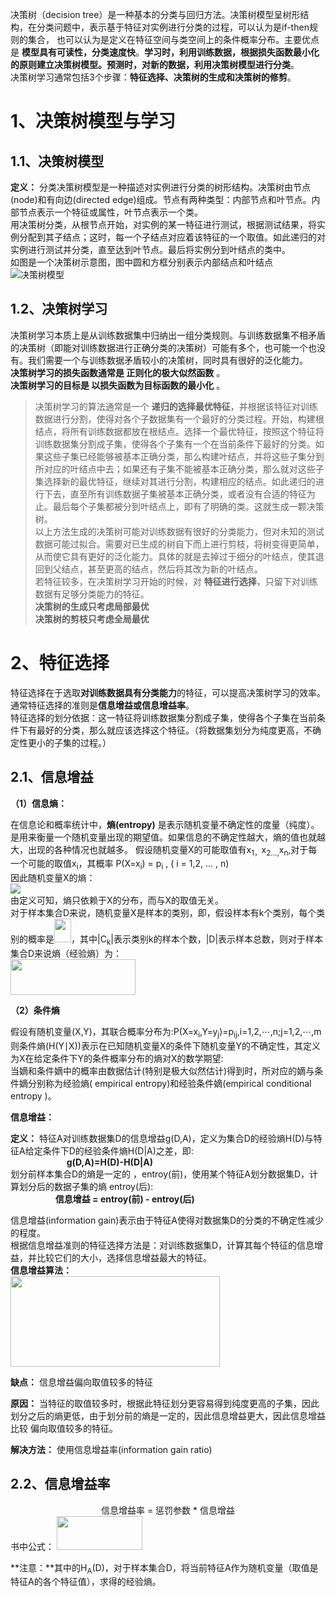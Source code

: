 决策树（decision tree）是一种基本的分类与回归方法。决策树模型呈树形结构，在分类问题中，表示基于特征对实例进行分类的过程，可以认为是if-then规则的集合，
也可以认为是定义在特征空间与类空间上的条件概率分布。主要优点是 **模型具有可读性，分类速度快**。**学习时，利用训练数据，根据损失函数最小化的原则建立决策树模型。预测时，对新的数据，利用决策树模型进行分类**。  
决策树学习通常包括3个步骤：**特征选择、决策树的生成和决策树的修剪**。  

# 1、决策树模型与学习

## 1.1、决策树模型

**定义：** 分类决策树模型是一种描述对实例进行分类的树形结构。决策树由节点(node)和有向边(directed edge)组成。节点有两种类型：内部节点和叶节点。内部节点表示一个特征或属性，叶节点表示一个类。  
用决策树分类，从根节点开始，对实例的某一特征进行测试，根据测试结果，将实例分配到其子结点；这时，每一个子结点对应着该特征的一个取值。如此递归的对实例进行测试并分类，直至达到叶节点。最后将实例分到叶结点的类中。  
如图是一个决策树示意图，图中圆和方框分别表示内部结点和叶结点  
![决策树模型](http://images0.cnblogs.com/blog/790160/201508/281727480004448.png)  
 
 ## 1.2、决策树学习
 
 决策树学习本质上是从训练数据集中归纳出一组分类规则。与训练数据集不相矛盾的决策树（即能对训练数据进行正确分类的决策树）可能有多个，也可能一个也没有。我们需要一个与训练数据矛盾较小的决策树，同时具有很好的泛化能力。    
**决策树学习的损失函数通常是 正则化的极大似然函数** 。  
**决策树学习的目标是 以损失函数为目标函数的最小化** 。    
> 决策树学习的算法通常是一个 **递归的选择最优特征**，并根据该特征对训练数据进行分割，使得对各个子数据集有一个最好的分类过程。开始，构建根结点，将所有训练数据都放在根结点。选择一个最优特征，按照这个特征将训练数据集分割成子集，使得各个子集有一个在当前条件下最好的分类。如果这些子集已经能够被基本正确分类，那么构建叶结点，并将这些子集分到所对应的叶结点中去；如果还有子集不能被基本正确分类，那么就对这些子集选择新的最优特征，继续对其进行分割，构建相应的结点。如此递归的进行下去，直至所有训练数据子集被基本正确分类，或者没有合适的特征为止。最后每个子集都被分到叶结点上，即有了明确的类。这就生成一颗决策树。  
以上方法生成的决策树可能对训练数据有很好的分类能力，但对未知的测试数据可能过拟合。需要对已生成的树自下而上进行剪枝，将树变得更简单，从而使它具有更好的泛化能力。具体的就是去掉过于细分的叶结点，使其退回到父结点，甚至更高的结点，然后将其改为新的叶结点。  
若特征较多，在决策树学习开始的时候，对 **特征进行选择**，只留下对训练数据有足够分类能力的特征。  
**决策树的生成只考虑局部最优**  
**决策树的剪枝只考虑全局最优**  

# 2、特征选择

特征选择在于选取**对训练数据具有分类能力**的特征，可以提高决策树学习的效率。通常特征选择的准则是**信息增益或信息增益率**。    
特征选择的划分依据：这一特征将训练数据集分割成子集，使得各个子集在当前条件下有最好的分类，那么就应该选择这个特征。（将数据集划分为纯度更高，不确定性更小的子集的过程。）    

## 2.1、信息增益

**（1）信息熵：** 

在信息论和概率统计中，**熵(entropy)** 是表示随机变量不确定性的度量（纯度）。是用来衡量一个随机变量出现的期望值。如果信息的不确定性越大，熵的值也就越大，出现的各种情况也就越多。
假设随机变量X的可能取值有x<sub>1，</sub>x<sub>2...,</sub>x<sub>n</sub>,对于每一个可能的取值x<sub>i</sub>，其概率 P(X=x<sub>i</sub>) = p<sub>i</sub> , ( i = 1,2, ... , n)  
因此随机变量X的熵：  
![](https://images2015.cnblogs.com/blog/1094293/201703/1094293-20170323162933986-429761079.png)  
由定义可知，熵只依赖于X的分布，而与X的取值无关。  
对于样本集合D来说，随机变量X是样本的类别，即，假设样本有k个类别，每个类别的概率是<img width="27" height="38" alt="" src="https://images2015.cnblogs.com/blog/1094293/201703/1094293-20170317131605495-1565634841.png">，其中|C<sub>k</sub>|表示类别k的样本个数，|D|表示样本总数，则对于样本集合D来说熵（经验熵）为：  
<img width="200" height="57" alt="" src="https://images2015.cnblogs.com/blog/1094293/201703/1094293-20170317154810807-1726620815.png">  

**（2）条件熵**

假设有随机变量(X,Y)，其联合概率分布为:P(X=x<sub>i</sub>,Y=y<sub>j</sub>)=p<sub>ij</sub>,i=1,2,⋯,n;j=1,2,⋯,m  
则条件熵(H(Y∣X))表示在已知随机变量X的条件下随机变量Y的不确定性，其定义为X在给定条件下Y的条件概率分布的熵对X的数学期望:  
<img alt="" src="https://img-blog.csdn.net/20141214191555257">  
当嫡和条件嫡中的概率由数据估计(特别是极大似然估计)得到时，所对应的嫡与条件嫡分别称为经验熵( empirical entropy)和经验条件嫡(empirical conditional entropy )。  

**信息增益：**

**定义：** 特征A对训练数据集D的信息增益g(D,A)，定义为集合D的经验熵H(D)与特征A给定条件下D的经验条件熵H(D|A)之差，即:  
 &emsp;   &emsp; &emsp; &emsp; &emsp;  **g(D,A)=H(D)-H(D|A)**  
划分前样本集合D的熵是一定的 ，entroy(前)，使用某个特征A划分数据集D，计算划分后的数据子集的熵 entroy(后):      
 &emsp; &emsp; &emsp; &emsp;  **信息增益 =  entroy(前) -  entroy(后)**    

信息增益(information gain)表示由于特征A使得对数据集D的分类的不确定性减少的程度。    
根据信息增益准则的特征选择方法是：对训练数据集D，计算其每个特征的信息增益，并比较它们的大小，选择信息增益最大的特征。  
**信息增益算法：**  
<img width="335" height="145"  src="http://images0.cnblogs.com/blog/790160/201508/281728022508401.png" border="0">    

**缺点：** 信息增益偏向取值较多的特征

**原因：** 当特征的取值较多时，根据此特征划分更容易得到纯度更高的子集，因此划分之后的熵更低，由于划分前的熵是一定的，因此信息增益更大，因此信息增益比较 偏向取值较多的特征。

**解决方法：** 使用信息增益率(information gain ratio)

## 2.2、信息增益率   

<div align="center">信息增益率 = 惩罚参数 * 信息增益</div>     
书中公式：

<img width="137" height="54" alt="" src="https://images2015.cnblogs.com/blog/1094293/201703/1094293-20170317133854323-1046650322.png">
 
**注意：**其中的H<sub>A</sub>(D)，对于样本集合D，将当前特征A作为随机变量（取值是特征A的各个特征值），求得的经验熵。  
 

